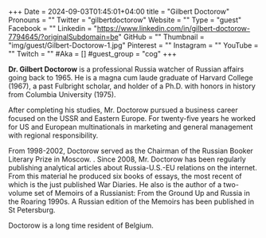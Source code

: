+++
Date = 2024-09-03T01:45:01+04:00
title = "Gilbert Doctorow"
Pronouns = ""
Twitter = "gilbertdoctorow"
Website = ""
Type = "guest"
Facebook = ""
Linkedin = "https://www.linkedin.com/in/gilbert-doctorow-7794645/?originalSubdomain=be"
GitHub = ""
Thumbnail = "img/guest/Gilbert-Doctorow-1.jpg"
Pinterest = ""
Instagram = ""
YouTube = ""
Twitch = ""
#Aka = []
#guest_group = "cog"
+++

__Dr. Gilbert Doctorow__ is a professional Russia watcher of Russian affairs going back to 1965. He is a magna cum laude graduate of Harvard College (1967), a past Fulbright scholar, and holder of a Ph.D. with honors in history from Columbia University (1975).

After completing his studies, Mr. Doctorow pursued a business career focused on the USSR and Eastern Europe. For twenty-five years he worked for US and European multinationals in marketing and general management with regional responsibility.

From 1998-2002, Doctorow served as the Chairman of the Russian Booker Literary Prize in Moscow. . Since 2008, Mr. Doctorow has been regularly publishing analytical articles about Russia-U.S.-EU relations on the internet. From this material he produced six books of essays, the most recent of which is the just published War Diaries. He also is the author of a two-volume set of Memoirs of a Russianist:  From the Ground Up and Russia in the Roaring 1990s. A Russian edition of the Memoirs has been published in St Petersburg.

Doctorow is a long time resident of Belgium.
